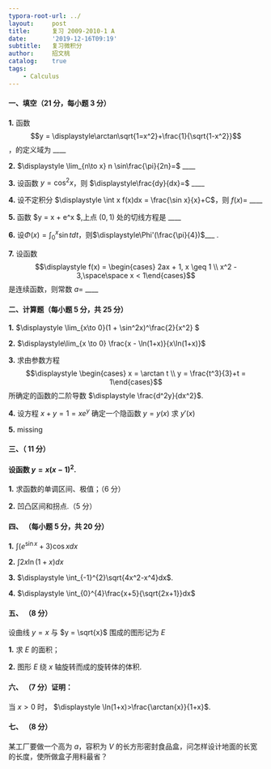 ```yaml
---
typora-root-url: ../
layout:     post
title:      复习 2009-2010-1 A
date:       '2019-12-16T09:19'
subtitle:   复习微积分
author:     招文桃
catalog:    true
tags:
    - Calculus
---
```


#### 一、填空（21 分，每小题 3 分）

**1.**  函数 $$y = \displaystyle\arctan\sqrt{1=x^2}+\frac{1}{\sqrt{1-x^2}}$$ ，的定义域为 ____



**2.**  $\displaystyle \lim_{n\to x} n \sin\frac{\pi}{2n}=$ ____ 



**3.**  设函数 $y = \cos^2 x$，则 $\displaystyle\frac{dy}{dx}=$ ____



**4.**  设不定积分 $\displaystyle \int x f(x)dx = \frac{\sin x}{x}+C$，则 $f(x)=$ ____



**5.**  函数 $y = x + e^x $,上点  $(0,1)$ 处的切线方程是 ____



**6.** 设$\displaystyle\Phi(x)=\int_0^x \sin t dt$，则$\displaystyle\Phi'(\frac{\pi}{4})$___ .



**7.**  设函数 $$\displaystyle f(x) = \begin{cases} 2ax + 1, x \geq 1 \\ x^2 - 3,\space\space x < 1\end{cases}$$ 是连续函数，则常数 $a=$ ____ 

<!--more-->

#### 二、计算题（每小题 5 分，共 25 分）

**1.**  $\displaystyle \lim_{x\to 0}(1 + \sin^2x)^\frac{2}{x^2} $ 



**2.** $\displaystyle\lim_{x \to 0} \frac{x - \ln(1+x)}{x\ln(1+x)}$ 



**3.** 求由参数方程 $$\displaystyle \begin{cases} x = \arctan t \\ y = \frac{t^3}{3}+t = 1\end{cases}$$ 所确定的函数的二阶导数 $\displaystyle \frac{d^2y}{dx^2}$.



**4.** 设方程 $x + y = 1 = xe^y$ 确定一个隐函数 $y=y(x)$ 求 $y'(x)$ 



**5.** missing



#### 三、（ 11 分）

#### 设函数 $y=x(x-1)^2$.

**1.**  求函数的单调区间、极值；（6 分） 



**2.** 凹凸区间和拐点.（5 分）



#### 四、 （每小题 5 分，共 20 分） 

**1.**  $\displaystyle \int(e^{\sin{x}}+3)\cos{x}dx$ 



**2.** $\displaystyle\int2x\ln(1+x)dx$ 



**3.** $\displaystyle \int_{-1}^{2}\sqrt{4x^2-x^4}dx$.



**4.** $\displaystyle \int_{0}^{4}\frac{x+5}{\sqrt{2x+1}}dx$ 





#### 五、 （8 分）

设曲线 $y = x$ 与 $y = \sqrt{x}$ 围成的图形记为 $E$ 

**1.** 求 $E$ 的面积；



**2.** 图形 $E$ 绕 $x$ 轴旋转而成的旋转体的体积.





#### 六、 （7 分）证明：

当 $x > 0$ 时， $\displaystyle \ln(1+x)>\frac{\arctan{x}}{1+x}$​.



#### 七、 （8 分）

某工厂要做一个高为 $a$，容积为 $V$ 的长方形密封食品盒，问怎样设计地面的长宽的长度，使所做盒子用料最省？



